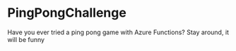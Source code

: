# PingPongChallenge
Have you ever tried a ping pong game with Azure Functions?
Stay around, it will be funny
